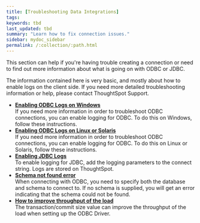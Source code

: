 ```yaml
---
title: [Troubleshooting Data Integrations]
tags:
keywords: tbd
last_updated: tbd
summary: "Learn how to fix connection issues."
sidebar: mydoc_sidebar
permalink: /:collection/:path.html
---
```

This section can help if you're having trouble creating a connection or need to find out more information about what is going on with ODBC or JDBC.

The information contained here is very basic, and mostly about how to enable logs on the client side. If you need more detailed troubleshooting information or help, please contact ThoughtSpot Support.

-   **[Enabling ODBC Logs on Windows](/admin/../data_integration/troubleshooting/troubleshooting-ODBC.html)**  
If you need more information in order to troubleshoot ODBC connections, you can enable logging for ODBC. To do this on Windows, follow these instructions.
-   **[Enabling ODBC Logs on Linux or Solaris](/admin/../data_integration/troubleshooting/enable-ODBC-log-linux.html)**  
If you need more information in order to troubleshoot ODBC connections, you can enable logging for ODBC. To do this on Linux or Solaris, follow these instructions.
-   **[Enabling JDBC Logs](/admin/../data_integration/troubleshooting/JDBC-logging.html)**  
To enable logging for JDBC, add the logging parameters to the connect string. Logs are stored on ThoughtSpot.
-   **[Schema not found error](/admin/../data_integration/troubleshooting/schema-not-found.html)**  
When connecting with ODBC, you need to specify both the database and schema to connect to. If no schema is supplied, you will get an error indicating that the schema could not be found.
-   **[How to improve throughput of the load](/admin/../data_integration/troubleshooting/how-to-improve-throughput-of-the-load.html)**  
The transaction/commit size value can improve the throughput of the load when setting up the ODBC Driver.
